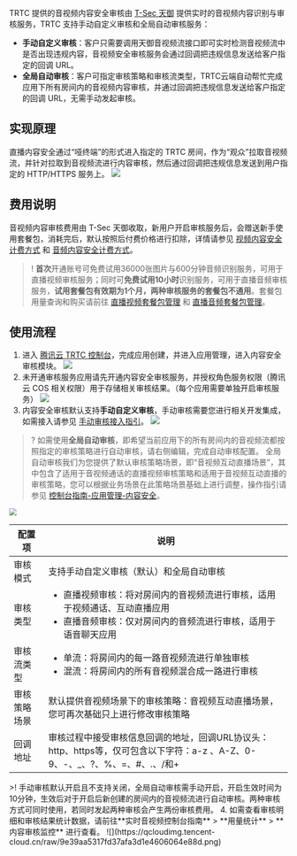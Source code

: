 TRTC 提供的音视频内容安全审核由 [T-Sec 天御](https://cloud.tencent.com/product/vm) 提供实时的音视频内容识别与审核服务，TRTC 支持手动自定义审核和全局自动审核服务：
- **手动自定义审核**：客户只需要调用天御音视频流接口即可实时检测音视频流中是否出现违规内容，音视频安全审核服务会通过回调把违规信息发送给客户指定的回调 URL。
- **全局自动审核**：客户可指定审核策略和审核流类型，TRTC云端自动帮忙完成应用下所有房间内的音视频内容审核，并通过回调把违规信息发送给客户指定的回调 URL，无需手动发起审核。

## 实现原理
直播内容安全通过“哑终端”的形式进入指定的 TRTC 房间，作为“观众”拉取音视频流，并针对拉取到音视频流进行内容审核，然后通过回调把违规信息发送到用户指定的 HTTP/HTTPS 服务上。
![](https://qcloudimg.tencent-cloud.cn/raw/9d034dd1e35575825b09e18e9faa4b68.png)

## 费用说明
音视频内容审核费用由 T-Sec 天御收取，新用户开启审核服务后，会赠送新手使用套餐包，消耗完后，默认按照后付费价格进行扣除，详情请参见 [视频内容安全计费方式](https://cloud.tencent.com/document/product/1265/50680) 和 [音频内容安全计费方式](https://cloud.tencent.com/document/product/1219/43639)。
>! **首次**开通账号可免费试用36000张图片与600分钟音频识别服务，可用于直播视频审核服务；同时可**免费试用10小时**识别服务，可用于直播音频审核服务，**试用套餐包有效期为1个月，两种审核服务的套餐包不通用**。套餐包用量查询和购买请前往 [直播视频套餐包管理](https://console.cloud.tencent.com/cms/livevideo/package) 和 [直播音频套餐包管理](https://console.cloud.tencent.com/cms/liveaudio/package)。

## 使用流程
1. 进入 [腾讯云 TRTC 控制台](https://console.cloud.tencent.com/trtc)，完成应用创建，并进入应用管理，进入内容安全审核模块。
![](https://qcloudimg.tencent-cloud.cn/raw/6150d967e9bf16b466ae18d5baf5a2e6.png)
2. 未开通审核服务应用请先开通内容安全审核服务，并授权角色服务权限（腾讯云 COS 相关权限）用于存储相关审核结果。（每个应用需要单独开启审核服务）
![](https://qcloudimg.tencent-cloud.cn/raw/67e497685c851c05d24de03f9e6a0e61.png)
2. 内容安全审核默认支持**手动自定义审核**，手动审核需要您进行相关开发集成，如需接入请参见 [手动审核接入指引](https://cloud.tencent.com/document/product/647/69054)。
![](https://qcloudimg.tencent-cloud.cn/raw/7e7a9160b16da28713a570a6d28a4f87.png)
>? 如需使用**全局自动审核**，即希望当前应用下的所有房间内的音视频流都按照指定的审核策略进行自动审核，请右侧编辑，完成自动审核配置。
>全局自动审核我们为您提供了默认审核策略场景，即“音视频互动直播场景”，其中包含了适用于音视频通话的直播视频审核策略和适用于音视频互动直播的审核策略，您可以根据业务场景在此策略场景基础上进行调整，操作指引请参见 [控制台指南-应用管理-内容安全](https://cloud.tencent.com/document/product/647/77791)。
>
<img src="https://qcloudimg.tencent-cloud.cn/raw/9f12103d4604e535ca5de828d694461b.png" style="zoom:80%;" />
<table>
<thead>
<tr>
<th>配置项</th>
<th>说明</th>
</tr>
</thead>
<tbody><tr>
<td>审核模式</td>
<td>支持手动自定义审核（默认）和全局自动审核</td>
</tr>
<tr>
<td>审核类型</td>
<td><ul style="margin:0"><li>直播视频审核：将对房间内的音视频流进行审核，适用于视频通话、互动直播应用<li>直播音频审核：仅对房间内的音频流进行审核，适用于语音聊天应用</ul></td>
</tr>
<tr>
<td>审核流类型</td>
<td><ul style="margin:0">
<li>单流：将房间内的每一路音视频流进行单独审核
<li>混流：将房间内的所有音视频混合成一路进行审核</ul></td>
</tr>
<tr>
<td>审核策略场景</td>
<td>默认提供音视频场景下的审核策略：音视频互动直播场景，您可再次基础只上进行修改审核策略</td>
</tr>
<tr>
<td>回调地址</td>
<td>审核过程中接受审核信息回调的地址，回调URL协议头：http、https等，仅可包含以下字符：a-z 、A-Z、0-9、-、_、?、%、=、#、.、/和+</td>
</tr>
</tbody></table>
>! 手动审核默认开启且不支持关闭，全局自动审核需手动开启，开启生效时间为10分钟，生效后对于开启后新创建的房间内的音视频流进行自动审核。两种审核方式可同时使用，若同时发起两种审核会产生两份审核费用。
4. 如需查看审核明细和审核结果统计数据，请前往**实时音视频控制台指南** > **用量统计** > **内容审核监控** 进行查看。
![](https://qcloudimg.tencent-cloud.cn/raw/9e39aa5317fd37afa3d1e4606064e88d.png)
